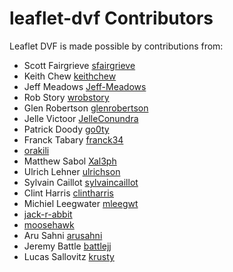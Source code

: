 leaflet-dvf Contributors
==================

Leaflet DVF is made possible by contributions from:

* Scott Fairgrieve [sfairgrieve](https://github.com/sfairgrieve)
* Keith Chew [keithchew](https://github.com/keithchew)
* Jeff Meadows [Jeff-Meadows](https://github.com/Jeff-Meadows)
* Rob Story [wrobstory](https://github.com/wrobstory)
* Glen Robertson [glenrobertson](https://github.com/glenrobertson)
* Jelle Victoor [JelleConundra](https://github.com/JelleConundra)
* Patrick Doody [go0ty](https://github.com/go0ty)
* Franck Tabary [franck34](https://github.com/franck34)
* [orakili](https://github.com/orakili)
* Matthew Sabol [Xal3ph](https://github.com/Xal3ph)
* Ulrich Lehner [ulrichson](https://github.com/ulrichson)
* Sylvain Caillot [sylvaincaillot](https://github.com/sylvaincaillot)
* Clint Harris [clintharris](https://github.com/clintharris)
* Michiel Leegwater [mleegwt](https://github.com/mleegwt)
* [jack-r-abbit](https://github.com/jack-r-abbit)
* [moosehawk](https://github.com/moosehawk)
* Aru Sahni [arusahni](https://github.com/arusahni)
* Jeremy Battle [battlejj](https://github.com/battlejj)
* Lucas Sallovitz [krusty](https://github.com/krusty)
